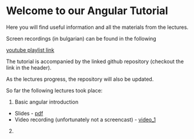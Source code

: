 # Welcome to our Angular Tutorial

Here you will find useful information and all the materials from the lectures.

Screen recordings (in bulgarian) can be found in the following

[youtube playlist link](https://www.youtube.com/watch?v=PJpzRJOzJ-w&list=PLqavB222LKn4zqH5fIH6mwkpOyxB75FXh)

The tutorial is accompanied by the linked github repository (checkout the link in the header).

As the lectures progress, the repository will also be updated.

So far the following lectures took place:
1. Basic angular introduction
 * Slides - [pdf](slides/lecture1.pdf)
 * Video recording (unfortunately not a screencast) - [video_1](https://www.youtube.com/watch?v=2htMrPe4KFU&index=1&list=PLqavB222LKn4zqH5fIH6mwkpOyxB75FXh)

2. 